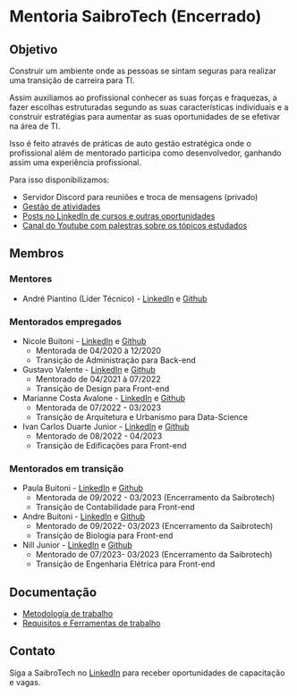 # Mentoria SaibroTech (Encerrado)

## Objetivo

Construir um ambiente onde as pessoas se sintam seguras para realizar uma transição de carreira para TI.

Assim auxiliamos ao profissional conhecer as suas forças e fraquezas, a fazer escolhas estruturadas segundo as suas características individuais e a construir estratégias para aumentar as suas oportunidades de se efetivar na área de TI.

Isso é feito através de práticas de auto gestão estratégica onde o profissional além de mentorado participa como desenvolvedor, ganhando assim uma experiência profissional.

Para isso disponibilizamos:

* Servidor Discord para reuniões e troca de mensagens (privado)
* [Gestão de atividades](https://github.com/orgs/saibrotech/projects/8)
* [Posts no LinkedIn de cursos e outras oportunidades](https://www.linkedin.com/company/saibrotech/posts/)
* [Canal do Youtube com palestras sobre os tópicos estudados](https://www.youtube.com/@saibrotech)

## Membros

### Mentores

* André Piantino (Líder Técnico) - [LinkedIn](https://www.linkedin.com/in/andre-porto-leal-piantino/) e [Github](https://github.com/piantino)

### Mentorados empregados

* Nicole Buitoni - [LinkedIn](https://www.linkedin.com/in/nicole-buitoni/) e [Github](https://github.com/Nibuitoni)
  * Mentorada de 04/2020 à 12/2020
  * Transição de Administração para Back-end
* Gustavo Valente - [LinkedIn](https://www.linkedin.com/in/gutivalente/) e [Github](https://github.com/gutivalente)
  * Mentorado de 04/2021 à 07/2022
  * Transição de Design para Front-end
* Marianne Costa Avalone - [LinkedIn](https://www.linkedin.com/in/mariannecosta/) e [Github](https://github.com/nanipumpkin)
  * Mentorada de 07/2022 - 03/2023
  * Transição de Arquitetura e Urbanismo para Data-Science
* Ivan Carlos Duarte Junior - [LinkedIn](https://www.linkedin.com/in/ivan-carlos-duarte-junior/) e [Github](https://github.com/IvanCarlosJr)
  * Mentorado de 08/2022 - 04/2023
  * Transição de Edificações para Front-end 

### Mentorados em transição

* Paula Buitoni - [LinkedIn](https://www.linkedin.com/in/paula-buitoni-4ab4b172/) e [Github](https://github.com/paulabuitoni)
  * Mentorada de 09/2022 - 03/2023 (Encerramento da Saibrotech)
  * Transição de Contabilidade para Front-end
* Andre Buitoni - [LinkedIn](https://www.linkedin.com/in/andre-buitoni) e [Github](https://github.com/andrebuitoni)
  * Mentorado de 09/2022- 03/2023 (Encerramento da Saibrotech)
  * Transição de Biologia para Front-end
* Nill Junior - [LinkedIn](https://www.linkedin.com/in/nill-junior) e [Github](https://github.com/nilljr)
  * Mentorado de 07/2023- 03/2023 (Encerramento da Saibrotech)
  * Transição de Engenharia Elétrica para Front-end
## Documentação

* [Metodologia de trabalho](metodologia.md)
* [Requisitos e Ferramentas de trabalho](requisitos-ferramentas.md)

## Contato

Siga a SaibroTech no [LinkedIn](https://www.linkedin.com/company/saibrotech/) para receber oportunidades de capacitação e vagas.
